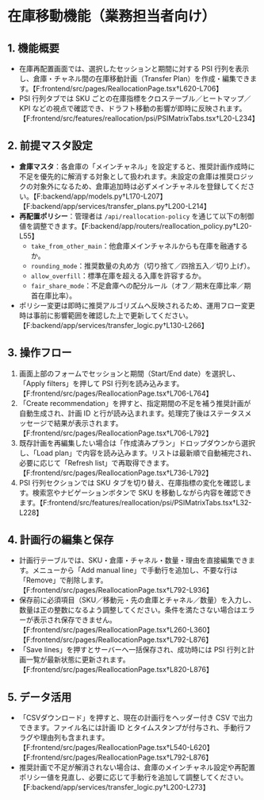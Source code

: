 # 在庫移動機能（業務担当者向け）

## 1. 機能概要
- 在庫再配置画面では、選択したセッションと期間に対する PSI 行列を表示し、倉庫・チャネル間の在庫移動計画（Transfer Plan）を作成・編集できます。【F:frontend/src/pages/ReallocationPage.tsx†L620-L706】
- PSI 行列タブでは SKU ごとの在庫指標をクロステーブル／ヒートマップ／KPI などの視点で確認でき、ドラフト移動の影響が即時に反映されます。【F:frontend/src/features/reallocation/psi/PSIMatrixTabs.tsx†L20-L234】

## 2. 前提マスタ設定
- **倉庫マスタ**：各倉庫の「メインチャネル」を設定すると、推奨計画作成時に不足を優先的に解消する対象として扱われます。未設定の倉庫は推奨ロジックの対象外になるため、倉庫追加時は必ずメインチャネルを登録してください。【F:backend/app/models.py†L170-L207】【F:backend/app/services/transfer_plans.py†L200-L214】
- **再配置ポリシー**：管理者は `/api/reallocation-policy` を通じて以下の制御値を調整できます。【F:backend/app/routers/reallocation_policy.py†L20-L55】
  - `take_from_other_main`：他倉庫メインチャネルからも在庫を融通するか。
  - `rounding_mode`：推奨数量の丸め方（切り捨て／四捨五入／切り上げ）。
  - `allow_overfill`：標準在庫を超える入庫を許容するか。
  - `fair_share_mode`：不足倉庫への配分ルール（オフ／期末在庫比率／期首在庫比率）。
- ポリシー変更は即時に推奨アルゴリズムへ反映されるため、運用フロー変更時は事前に影響範囲を確認した上で更新してください。【F:backend/app/services/transfer_logic.py†L130-L266】

## 3. 操作フロー
1. 画面上部のフォームでセッションと期間（Start/End date）を選択し、「Apply filters」を押して PSI 行列を読み込みます。【F:frontend/src/pages/ReallocationPage.tsx†L706-L764】
2. 「Create recommendation」を押すと、指定期間の不足を補う推奨計画が自動生成され、計画 ID と行が読み込まれます。処理完了後はステータスメッセージで結果が表示されます。【F:frontend/src/pages/ReallocationPage.tsx†L706-L792】
3. 既存計画を再編集したい場合は「作成済みプラン」ドロップダウンから選択し、「Load plan」で内容を読み込みます。リストは最新順で自動補完され、必要に応じて「Refresh list」で再取得できます。【F:frontend/src/pages/ReallocationPage.tsx†L736-L792】
4. PSI 行列セクションでは SKU タブを切り替え、在庫指標の変化を確認します。検索窓やナビゲーションボタンで SKU を移動しながら内容を確認できます。【F:frontend/src/features/reallocation/psi/PSIMatrixTabs.tsx†L32-L228】

## 4. 計画行の編集と保存
- 計画行テーブルでは、SKU・倉庫・チャネル・数量・理由を直接編集できます。メニューから「Add manual line」で手動行を追加し、不要な行は「Remove」で削除します。【F:frontend/src/pages/ReallocationPage.tsx†L792-L936】
- 保存前に必須項目（SKU／移動元・先の倉庫とチャネル／数量）を入力し、数量は正の整数になるよう調整してください。条件を満たさない場合はエラーが表示され保存できません。【F:frontend/src/pages/ReallocationPage.tsx†L260-L360】【F:frontend/src/pages/ReallocationPage.tsx†L792-L876】
- 「Save lines」を押すとサーバーへ一括保存され、成功時には PSI 行列と計画一覧が最新状態に更新されます。【F:frontend/src/pages/ReallocationPage.tsx†L820-L876】

## 5. データ活用
- 「CSVダウンロード」を押すと、現在の計画行をヘッダー付き CSV で出力できます。ファイル名には計画 ID とタイムスタンプが付与され、手動行フラグや理由列も含まれます。【F:frontend/src/pages/ReallocationPage.tsx†L540-L620】【F:frontend/src/pages/ReallocationPage.tsx†L792-L876】
- 推奨計画で不足が解消されない場合は、倉庫のメインチャネル設定や再配置ポリシー値を見直し、必要に応じて手動行を追加して調整してください。【F:backend/app/services/transfer_logic.py†L200-L273】

